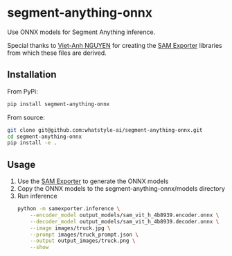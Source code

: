 # segment-anything-onnx

Use ONNX models for Segment Anything inference.

Special thanks to [Viet-Anh NGUYEN](https://github.com/vietanhdev) for creating the [SAM Exporter](https://github.com/vietanhdev/samexporter) libraries from which these files are derived.

## Installation

From PyPi:

```bash
pip install segment-anything-onnx
```

From source:

```bash
git clone git@github.com:whatstyle-ai/segment-anything-onnx.git
cd segment-anything-onnx
pip install -e .
```

## Usage

1. Use the [SAM Exporter](https://github.com/vietanhdev/samexporter) to generate the ONNX models
2. Copy the ONNX models to the segment-anything-onnx/models directory
3. Run inference 
	```bash
	python -m samexporter.inference \
	    --encoder_model output_models/sam_vit_h_4b8939.encoder.onnx \
	    --decoder_model output_models/sam_vit_h_4b8939.decoder.onnx \
	    --image images/truck.jpg \
	    --prompt images/truck_prompt.json \
	    --output output_images/truck.png \
	    --show
	```
